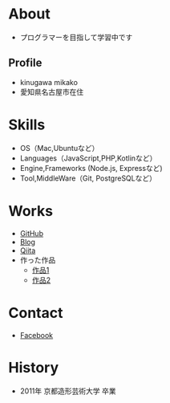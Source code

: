 # About
- プログラマーを目指して学習中です

## Profile
- kinugawa mikako
- 愛知県名古屋市在住

# Skills
- OS（Mac,Ubuntuなど）
- Languages（JavaScript,PHP,Kotlinなど）
- Engine,Frameworks (Node.js, Expressなど)
- Tool,MiddleWare（Git, PostgreSQLなど）

# Works
- [GitHub](https://github.com/shimashi-ma)
- [Blog](https://mikako.blog)
- [Qiita](https://qiita.com/mikakokinugawa)
- 作った作品
  - [作品1](作品1のURL)
  - [作品2](作品2のURL)

# Contact
- [Facebook](https://www.facebook.com/mikako2020/)

# History
- 2011年 京都造形芸術大学 卒業


